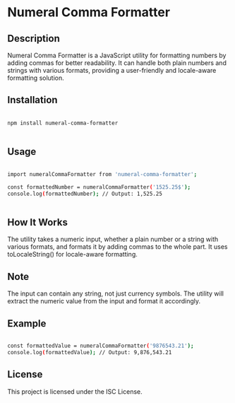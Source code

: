 # Numeral Comma Formatter

## Description
Numeral Comma Formatter is a JavaScript utility for formatting numbers by adding commas for better readability. It can handle both plain numbers and strings with various formats, providing a user-friendly and locale-aware formatting solution.

## Installation
```bash
 
npm install numeral-comma-formatter
 
```
## Usage
```bash
 
import numeralCommaFormatter from 'numeral-comma-formatter';

const formattedNumber = numeralCommaFormatter('1525.25$');
console.log(formattedNumber); // Output: 1,525.25
 
```
## How It Works
The utility takes a numeric input, whether a plain number or a string with various formats, and formats it by adding commas to the whole part. It uses toLocaleString() for locale-aware formatting.

## Note
The input can contain any string, not just currency symbols. The utility will extract the numeric value from the input and format it accordingly.

## Example
```bash

const formattedValue = numeralCommaFormatter('9876543.21');
console.log(formattedValue); // Output: 9,876,543.21

```
## License
This project is licensed under the ISC License.
